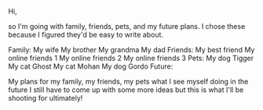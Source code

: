 Hi,

so I'm going with family, friends, pets, and my future plans. I chose these because I figured they'd be easy to write about. 

Family:
My wife
My brother
My grandma
My dad
Friends:
My best friend
My online friends 1
My online friends 2
My online friends 3
Pets:
My dog Tigger
My cat Ghost
My cat Mohan
My dog Gordo
Future:

My plans for my family,
my friends,
my pets
what I see myself doing in the future
I still have to come up with some more ideas but this is what I'll be shooting for ultimately!